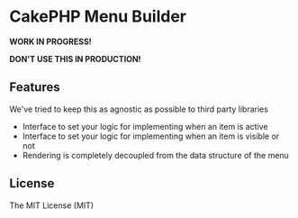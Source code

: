# CakePHP Menu Builder

**WORK IN PROGRESS!**

**DON'T USE THIS IN PRODUCTION!**

## Features

We've tried to keep this as agnostic as possible to third party libraries

* Interface to set your logic for implementing when an item is active
* Interface to set your logic for implementing when an item is visible or not
* Rendering is completely decoupled from the data structure of the menu

## License

The MIT License (MIT)